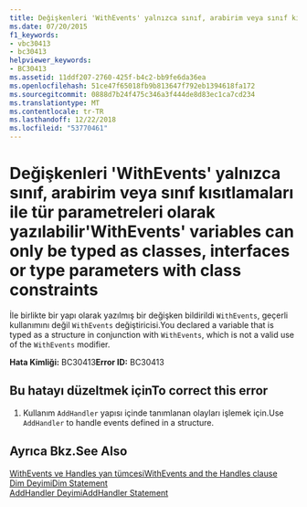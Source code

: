 ```yaml
---
title: Değişkenleri 'WithEvents' yalnızca sınıf, arabirim veya sınıf kısıtlamaları ile tür parametreleri olarak yazılabilir
ms.date: 07/20/2015
f1_keywords:
- vbc30413
- bc30413
helpviewer_keywords:
- BC30413
ms.assetid: 11ddf207-2760-425f-b4c2-bb9fe6da36ea
ms.openlocfilehash: 51ce47f65018fb9b813647f792eb1394618fa172
ms.sourcegitcommit: 0888d7b24f475c346a3f444de8d83ec1ca7cd234
ms.translationtype: MT
ms.contentlocale: tr-TR
ms.lasthandoff: 12/22/2018
ms.locfileid: "53770461"
---
```

# <a name="withevents-variables-can-only-be-typed-as-classes-interfaces-or-type-parameters-with-class-constraints"></a><span data-ttu-id="02a1a-102">Değişkenleri 'WithEvents' yalnızca sınıf, arabirim veya sınıf kısıtlamaları ile tür parametreleri olarak yazılabilir</span><span class="sxs-lookup"><span data-stu-id="02a1a-102">'WithEvents' variables can only be typed as classes, interfaces or type parameters with class constraints</span></span>
<span data-ttu-id="02a1a-103">İle birlikte bir yapı olarak yazılmış bir değişken bildirildi `WithEvents`, geçerli kullanımını değil `WithEvents` değiştiricisi.</span><span class="sxs-lookup"><span data-stu-id="02a1a-103">You declared a variable that is typed as a structure in conjunction with `WithEvents`, which is not a valid use of the `WithEvents` modifier.</span></span>  
  
 <span data-ttu-id="02a1a-104">**Hata Kimliği:** BC30413</span><span class="sxs-lookup"><span data-stu-id="02a1a-104">**Error ID:** BC30413</span></span>  
  
## <a name="to-correct-this-error"></a><span data-ttu-id="02a1a-105">Bu hatayı düzeltmek için</span><span class="sxs-lookup"><span data-stu-id="02a1a-105">To correct this error</span></span>  
  
1.  <span data-ttu-id="02a1a-106">Kullanım `AddHandler` yapısı içinde tanımlanan olayları işlemek için.</span><span class="sxs-lookup"><span data-stu-id="02a1a-106">Use `AddHandler` to handle events defined in a structure.</span></span>  
  
## <a name="see-also"></a><span data-ttu-id="02a1a-107">Ayrıca Bkz.</span><span class="sxs-lookup"><span data-stu-id="02a1a-107">See Also</span></span>  
 [<span data-ttu-id="02a1a-108">WithEvents ve Handles yan tümcesi</span><span class="sxs-lookup"><span data-stu-id="02a1a-108">WithEvents and the Handles clause</span></span>](~/docs/visual-basic/programming-guide/language-features/events/index.md#withevents-and-the-handles-clause)  
 [<span data-ttu-id="02a1a-109">Dim Deyimi</span><span class="sxs-lookup"><span data-stu-id="02a1a-109">Dim Statement</span></span>](../../visual-basic/language-reference/statements/dim-statement.md)  
 [<span data-ttu-id="02a1a-110">AddHandler Deyimi</span><span class="sxs-lookup"><span data-stu-id="02a1a-110">AddHandler Statement</span></span>](../../visual-basic/language-reference/statements/addhandler-statement.md)
